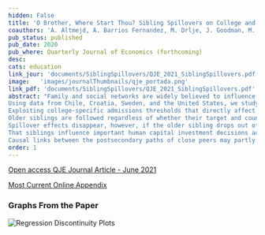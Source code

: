 ```yaml
---
hidden: False
title: 'O Brother, Where Start Thou? Sibling Spillovers on College and Major Choice in Four Countries'
coauthors: 'A. Altmejd, A. Barrios Fernandez, M. Drlje, J. Goodman, M. Hurwitz, D. Kovac, C. Mulhern, J Smith'
pub_status: published
pub_date: 2020
pub_where: Quarterly Journal of Economics (forthcoming)
desc:
cats: education
link_jour: 'documents/SiblingSpillovers/QJE_2021_SiblingSpillovers.pdf'
image:   'images/journalThumbnails/qje_portada.png'
link_pdf: 'documents/SiblingSpillovers/QJE_2021_SiblingSpillovers.pdf'
abstract: "Family and social networks are widely believed to influence important life decisions but causal identification of those effects is notoriously challenging.
Using data from Chile, Croatia, Sweden, and the United States, we study within-family spillovers in college and major choice across a variety of national contexts.
Exploiting college-specific admissions thresholds that directly affect older but not younger siblings college options, we show that in all four countries a meaningful portion of younger siblings follow their older sibling to the same college or college-major combination.
Older siblings are followed regardless of whether their target and counterfactual options have large, small or even negative differences in quality.
Spillover effects disappear, however, if the older sibling drops out of college, suggesting that older siblings college experiences matter.
That siblings influence important human capital investment decisions across such varied contexts suggests that our findings are not an artifact of particular institutional detail but instead a more generalizable description of human behavior.
Causal links between the postsecondary paths of close peers may partly explain persistent college enrollment inequalities between social groups and suggests that interventions to improve college access may have multiplier effects."
order: 1
---
```




[Open access QJE Journal Article - June 2021](../work/documents/SiblingSpillovers/QJE_2021_SiblingSpillovers.pdf)

[Most Current Online Appendix](../work/documents/SiblingSpillovers/online_appendix_Dec2020.pdf)

<!--
### Older Working Papers

[Prior Version of Working Paper - Dec 2020](../work/documents/SiblingSpillovers/Draft_2020Dec_SiblingSpillovers.pdf)

[Prior Version of Working Paper - October 2020](../work/documents/SiblingSpillovers/Draft_2020Oct_SiblingSpillovers.pdf)

[Prior Version of Working Paper - May 2020](../work/documents/SiblingSpillovers/Draft_2020May_SiblingSpillovers.pdf)

[Prior Version of Working Paper - Nov 2019](../work/documents/SiblingSpillovers/Draft_20191202_SiblingSpillovers.pdf) -->


### Graphs From the Paper
<img src="../work/documents/SiblingSpillovers/Fig1_RDs.jpg"
     alt="Regression Discontinuity Plots"
     style="float: left; margin-right: 10px;" />
